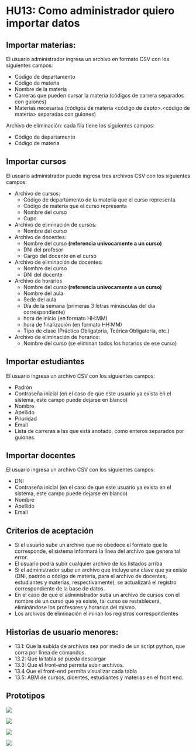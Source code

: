 # HU13: Como administrador quiero importar datos

## Importar materias:
El usuario administrador ingresa un archivo en formato CSV con los siguientes campos:
- Código de departamento
- Código de materia
- Nombre de la materia
- Carreras que pueden cursar la materia (códigos de carrera separados con guiones)
- Materias necesarias (códigos de materia <código de depto>.<código de materia> separadas con guiones)

Archivo de eliminación: cada fila tiene los siguientes campos:
- Código de departamento
- Código de materia

## Importar cursos
El usuario administrador puede ingresa tres archivos CSV con los siguientes campos:

- Archivo de cursos:
    - Código de departamento de la materia que el curso representa
    - Código de materia que el curso representa
    - Nombre del curso
    - Cupo
- Archivo de eliminación de cursos:
    - Nombre del curso
- Archivo de docentes:
    - Nombre del curso **(referencia univocamente a un curso)**
    - DNI del profesor
    - Cargo del docente en el curso
- Archivo de eliminación de docentes:
    - Nombre del curso
    - DNI del docente
- Archivo de horarios
    - Nombre del curso **(referencia univocamente a un curso)**
    - Nombre del aula
    - Sede del aula
    - Día de la semana (primeras 3 letras minúsculas del día correspondiente)
    - hora de inicio (en formato HH:MM)
    - hora de finalización (en formato HH:MM)
    - Tipo de clase (Práctica Obligatoria, Teórica Obligatoria, etc.)
- Archivo de eliminación de horarios:
    - Nombre del curso (se eliminan todos los horarios de ese curso)

## Importar estudiantes
El usuario ingresa un archivo CSV con los siguientes campos:
- Padrón
- Contraseña inicial (en el caso de que este usuario ya exista en el sistema, este campo puede dejarse en blanco)
- Nombre
- Apellido
- Prioridad
- Email
- Lista de carreras a las que está anotado, como enteros separados por guiones.

## Importar docentes
El usuario ingresa un archivo CSV con los siguientes campos:
- DNI
- Contraseña inicial (en el caso de que este usuario ya exista en el sistema, este campo puede dejarse en blanco)
- Nombre
- Apellido
- Email


## Criterios de aceptación
 - Si el usuario sube un archivo que no obedece el formato que le corresponde, el sistema informará la línea del archivo que genera tal error.
 - El usuario podrá subir cualquier archivo de los listados arriba
 - Si el administrador sube un archivo que incluye una clave que ya existe (DNI, padrón o código de materia, para el archivo de docentes, estudiantes y materias, respectivamente), se actualizará el registro correspondiente de la base de datos.
 - En el caso de que el administrador suba un archivo de cursos con el nombre de un curso que ya existe, tal curso se restablecerá, eliminándose los profesores y horarios del mismo.
 - Los archivos de eliminación eliminan los registros correspondientes

## Historias de usuario menores:
 - 13.1: Que la subida de archivos sea por medio de un script python, que corra por línea de comandos.
 - 13.2: Que la tabla se pueda descargar
 - 13.3: Que el front-end permita subir archivos.
 - 13.4 Que el front-end permita visualizar cada tabla
 - 13.5: ABM de cursos, dicentes, estudiantes y materias en el front end.

## Prototipos
![](./prototipos/administrador/importar_cursos.png)

![](./prototipos/administrador/importar_docentes.png)

![](./prototipos/administrador/importar_estudiantes.png)

![](./prototipos/administrador/importar_materias.png)
